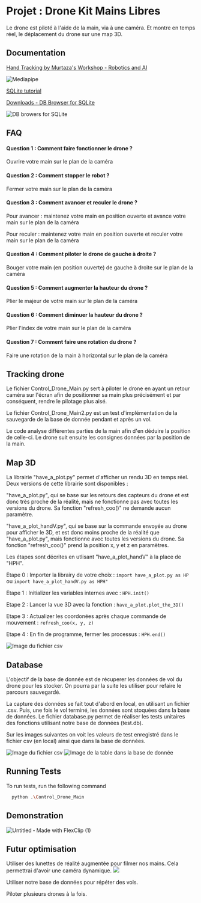 
# Projet : Drone Kit Mains Libres

Le drone est piloté à l'aide de la main, via à une caméra.
Et montre en temps réel, le déplacement du drone sur une map 3D.




## Documentation

[Hand Tracking by Murtaza's Workshop - Robotics and AI ](https://www.youtube.com/watch?v=NZde8Xt78Iw)

![Mediapipe](https://cdn.statically.io/img/media.geeksforgeeks.org/wp-content/uploads/20210802154942/HandLandmarks.png)

[SQLite tutorial](https://www.sqlitetutorial.net)

[Downloads - DB Browser for SQLite](https://sqlitebrowser.org/dl/)

![DB browers for SQLite](https://s.getwinpcsoft.com/screenshots/6080/6080575_1.jpg)
## FAQ

#### Question 1 : Comment faire fonctionner le drone ?

Ouvrire votre main sur le plan de la caméra

#### Question 2 : Comment stopper le robot ?

Fermer votre main sur le plan de la caméra

#### Question 3 : Comment avancer et reculer le drone ? 

Pour avancer : maintenez votre main en position ouverte et avance votre main sur le plan de la caméra

Pour reculer : maintenez votre main en position ouverte et reculer votre main sur le plan de la caméra

#### Question 4 : Comment piloter le drone de gauche à droite ? 

Bouger votre main (en position ouverte) de gauche à droite sur le plan de la caméra

#### Question 5 : Comment augmenter la hauteur du drone ?

Plier le majeur de votre main sur le plan de la caméra

#### Question 6 : Comment diminuer la hauteur du drone ? 

Plier l'index de votre main sur le plan de la caméra

#### Question 7 : Comment faire une rotation du drone ?

Faire une rotation de la main à horizontal sur le plan de la caméra

## Tracking drone

Le fichier Control_Drone_Main.py sert à piloter le drone en ayant un retour caméra sur l'écran afin de positionner sa main plus précisément et par conséquent, rendre le pilotage plus aisé.

Le fichier Control_Drone_Main2.py est un test d'implémentation de la sauvegarde de la base de donnée pendant et après un vol.

Le code analyse différentes parties de la main afin d'en déduire la position de celle-ci. Le drone suit ensuite les consignes données par la position de la main.

## Map 3D

La librairie "have_a_plot.py" permet d'afficher un rendu 3D en temps réel. Deux versions de cette librairie sont disponibles : 

"have_a_plot.py", qui se base sur les retours des capteurs du drone et est donc très proche de la réalité, mais ne fonctionne pas avec toutes les versions du drone. Sa fonction "refresh_coo()" ne demande aucun paramètre.

"have_a_plot_handV.py", qui se base sur la commande envoyée au drone pour afficher le 3D, et est donc moins proche de la réalité que "have_a_plot.py", mais fonctionne avec toutes les versions du drone. Sa fonction "refresh_coo()" prend la position x, y et z en paramètres.

Les étapes sont décrites en utlisant "have_a_plot_handV" à la place de "HPH". 

Etape 0 :
  Importer la librairy de votre choix : 
    ```
    import have_a_plot.py as HP
    ```
                ou
    ```import have_a_plot_handV.py as HPH"```
    
Etape 1 : 
  Initializer les variables internes avec : 
  ```HPH.init()```
  
Etape 2 :
  Lancer la vue 3D avec la fonction :
  ```have_a_plot.plot_the_3D()```

Etape 3 : 
  Actualizer les coordonées après chaque commande de mouvement :
  ```refresh_coo(x, y, z)```

Etape 4 :
  En fin de programme, fermer les processus : 
  ```HPH.end()```

![Image du fichier csv](Photo/plot_3D_result.png)


## Database
L'objectif de la base de donnée est de récuperer les données de vol du drone pour les stocker. On pourra par la suite les utiliser pour refaire le parcours sauvegardé.

La capture des données se fait tout d'abord en local, en utilisant un fichier .csv. Puis, une fois le vol terminé, les données sont stoquées dans la base de données.
Le fichier database.py permet de réaliser les tests unitaires des fonctions utilisant notre base de données (test.db).

Sur les images suivantes on voit les valeurs de test enregistré dans le fichier csv (en local) ainsi que dans la base de données.

![Image du fichier csv](Photo/image_donnee_local.png)
![Image de la table dans la base de donnée](Photo/image_donnee_sur_db.png)
## Running Tests

To run tests, run the following command

```bash
  python .\Control_Drone_Main
```


## Demonstration

![Untitled ‑ Made with FlexClip (1)](https://github.com/Jcosialls/drone/assets/119425942/cfd56459-cef8-4762-8180-af7dca581747)


## Futur optimisation
Utiliser des lunettes de réalité augmentée pour filmer nos mains. Cela permettrai d'avoir une caméra dynamique.
![](https://th.bing.com/th/id/R.7690812238d0a57a7decd48c57411962?rik=Q95wngrWbuX3ag&pid=ImgRaw&r=0) 

Utiliser notre base de données pour répéter des vols.

Piloter plusieurs drones à la fois.
![]()

